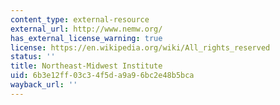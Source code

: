 ```yaml
---
content_type: external-resource
external_url: http://www.nemw.org/
has_external_license_warning: true
license: https://en.wikipedia.org/wiki/All_rights_reserved
status: ''
title: Northeast-Midwest Institute
uid: 6b3e12ff-03c3-4f5d-a9a9-6bc2e48b5bca
wayback_url: ''
---
```


